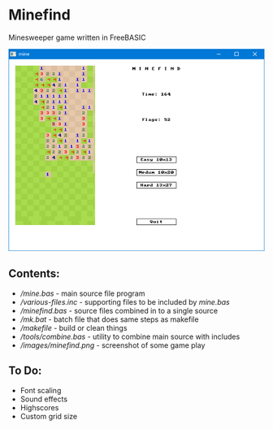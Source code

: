 Minefind
========

Minesweeper game written in FreeBASIC

![Minefind](images/minefind.png)

Contents:
----------
- */mine.bas* - main source file program
- */various-files.inc* - supporting files to be included by *mine.bas*
- */minefind.bas* - source files combined in to a single source
- */mk.bat* - batch file that does same steps as makefile
- */makefile* - build or clean things
- */tools/combine.bas* - utility to combine main source with includes
- */images/minefind.png* - screenshot of some game play

To Do:
----------
- Font scaling
- Sound effects
- Highscores
- Custom grid size
